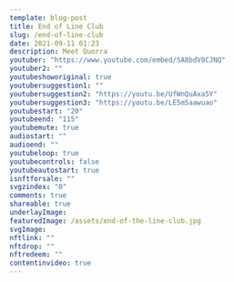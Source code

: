 ```yaml
---
template: blog-post
title: End of Line Club
slug: /end-of-line-club
date: 2021-09-11 01:23
description: Meet Quorra
youtuber: "https://www.youtube.com/embed/SA8bdV8CJNQ"
youtuber2: ""
youtubeshoworiginal: true
youtubersuggestion1: ""
youtubersuggestion2: "https://youtu.be/UfWnQuAxa5Y"
youtubersuggestion3: "https://youtu.be/LE5m5aawuao"
youtubestart: "20"
youtubeend: "115"
youtubemute: true
audiostart: ""
audioend: ""
youtubeloop: true
youtubecontrols: false
youtubeautostart: true
isnftforsale: ""
svgzindex: "0"
comments: true
shareable: true
underlayImage: 
featuredImage: /assets/end-of-the-line-club.jpg
svgImage: 
nftlink: ""
nftdrop: ""
nftredeem: ""
contentinvideo: true
---
```





<div style="position:relative; top:0; z-index:0; border:px solid blue; height:100%; width:100vw; overflow:hidden; display:flex; ">












</div>






 <div style="position:absolute; bottom:0; left:0; border:0px solid; z-index:; width:100vw; height:100%; background:; overflow:hidden;">
<object style="width:100%; height:50%; position:absolute; bottom:0; right:30vw;" class="character evil" id="svg1" data="/assets/castor.svg" type="image/svg+xml" alt="animated content" title="animated content" ></object>
</div>

 

<!-- XjuLZwlDxh8 -->
